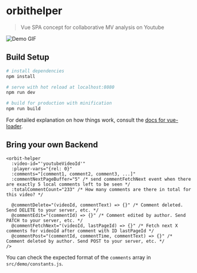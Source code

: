 # orbithelper

> Vue SPA concept for collaborative MV analysis on Youtube

![Demo GIF](https://thumbs.gfycat.com/EntireUnrealisticAfricanpiedkingfisher-size_restricted.gif)

## Build Setup

``` bash
# install dependencies
npm install

# serve with hot reload at localhost:8080
npm run dev

# build for production with minification
npm run build
```

For detailed explanation on how things work, consult the [docs for vue-loader](http://vuejs.github.io/vue-loader).


## Bring your own Backend

```
<orbit-helper
  :video-id="'youtubeVideoId'"
  :player-vars="{rel: 0}"
  :comments="[comment1, comment2, comment3, ...]"
  :commentNextPageBuffer="5" /* send commentFetchNext event when there are exactly 5 local comments left to be seen */
  :totalCommentCount="233" /* How many comments are there in total for this video? */

  @commentDelete="(videoId, commentText) => {}" /* Comment deleted. Send DELETE to your server, etc. */
  @commentEdit="(commentId) => {}" /* Comment edited by author. Send PATCH to your server, etc. */
  @commentFetchNext="(videoId, lastPageId) => {}" /* Fetch next X comments for videoId after comment with ID lastPageId */
  @commentPost="(commentId, commentTime, commentText) => {}" /* Comment deleted by author. Send POST to your server, etc. */
/>
```

You can check the expected format of the `comments` array in `src/demo/constants.js`.